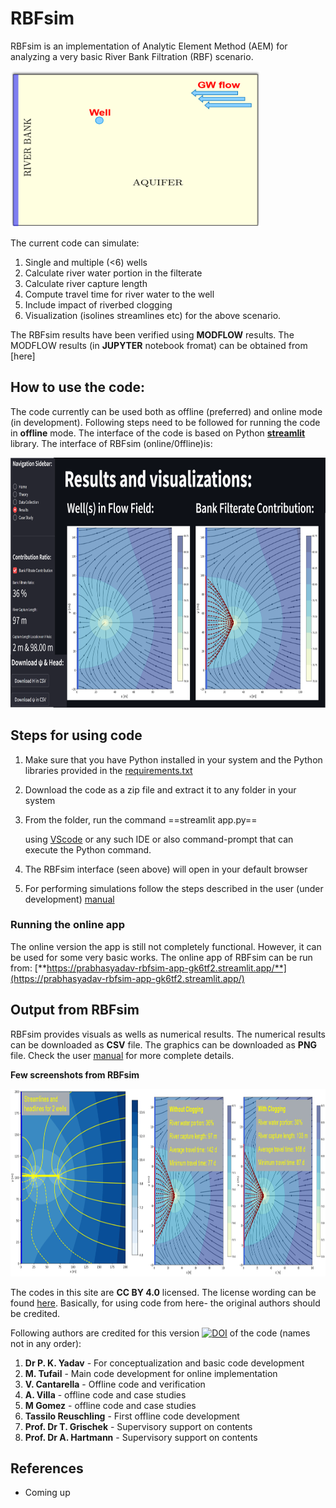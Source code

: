 # RBFsim

RBFsim is an implementation of Analytic Element Method (AEM) for analyzing a very basic River Bank Filtration (RBF) scenario.


<img src="https://github.com/HTWDMAR/RBFsim/blob/main/Manual/RBFsim.png" width="400" height="250">

The current code can simulate:

1. Single and multiple (<6) wells
2. Calculate river water portion in the filterate
3. Calculate river capture length
4. Compute travel time for river water to the well
5. Include impact of riverbed clogging
6. Visualization (isolines streamlines etc) for the above scenario.

The RBFsim results have been verified using **MODFLOW** results. The MODFLOW results (in **JUPYTER** notebook fromat) can be obtained from [here]

## How to use the code:

The code currently can be used both as offline (preferred) and online mode (in development). Following steps need to be followed for running the code in **offline** mode. The interface of the code is based on Python [**streamlit**](https://streamlit.io/) library. The interface of RBFsim (online/0ffline)is:

<img src="https://github.com/HTWDMAR/RBFsim/blob/main/Manual/RBFsim%20Interface.png" width="700" height="400">


## Steps for using code 

1. Make sure that you have Python installed in your system and the Python libraries provided in the [requirements.txt](https://github.com/HTWDMAR/RBFsim/blob/main/requirements.txt)
2. Download the code as a zip file and extract it to any folder in your system
3. From the folder, run the command ==streamlit app.py==
   
    using [VScode](https://code.visualstudio.com/) or any such IDE or also command-prompt that can execute the Python command.
4. The RBFsim interface (seen above) will open in your default browser
5. For performing simulations follow the steps described in the user (under development) [manual](https://github.com/HTWDMAR/RBFsim/blob/main/Manual/RBFsim%20User%20Manual_03.09.2022.pdf) 

### Running the online app

The online version the app is still not completely functional. However, it can be used for some very basic works. The online app of RBFsim can be run from:
[**https://prabhasyadav-rbfsim-app-gk6tf2.streamlit.app/**](https://prabhasyadav-rbfsim-app-gk6tf2.streamlit.app/)

## Output from RBFsim
RBFsim provides visuals as wells as numerical results. The numerical results can be downloaded as **CSV** file. The graphics can be downloaded as **PNG** file. Check the user [manual](https://github.com/HTWDMAR/RBFsim/blob/main/Manual/RBFsim%20User%20Manual_03.09.2022.pdf) for more complete details.

**Few screenshots from RBFsim**

<img src="https://github.com/HTWDMAR/RBFsim/blob/main/Manual/screenshot.png" width="800" height="300">



The codes in this site are **CC BY 4.0** licensed. The license wording can be found [here](https://creativecommons.org/licenses/by/4.0/).
Basically, for using code from here- the original authors should be credited.


Following authors are credited for this version [![DOI](https://zenodo.org/badge/576730534.svg)](https://zenodo.org/badge/latestdoi/576730534) of the code (names not in any order):

1. **Dr P. K. Yadav** - For conceptualization and basic code development
2. **M. Tufail** - Main code development for online implementation
3. **V. Cantarella** - Offline code and verification
4. **A. Villa** - offline code and case studies
5. **M Gomez** - offline code and case studies
6. **Tassilo Reuschling** - First offline code development
7. **Prof. Dr T. Grischek** - Supervisory support on contents
8. **Prof. Dr A. Hartmann** - Supervisory support on contents

## References

- Coming up


